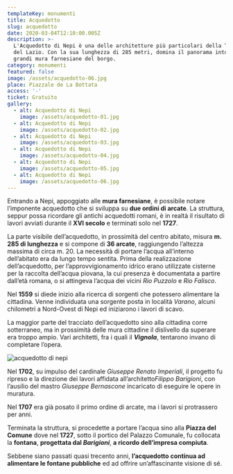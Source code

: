 ```yaml
---
templateKey: monumenti
title: Acquedotto
slug: acquedotto
date: 2020-03-04T12:10:00.005Z
description: >-
  L'Acquedotto di Nepi è una delle architetture più particolari della Tuscia e
  del Lazio. Con la sua lunghezza di 285 metri, domina il panorama intorno alle
  grandi mura farnesiane del borgo.
category: monumenti
featured: false
image: /assets/acquedotto-06.jpg
place: Piazzale de La Bottata
access: '-'
ticket: Gratuito
gallery:
  - alt: Acquedotto di Nepi
    image: /assets/acquedotto-01.jpg
  - alt: Acquedotto di Nepi
    image: /assets/acquedotto-02.jpg
  - alt: Acquedotto di Nepi
    image: /assets/acquedotto-03.jpg
  - alt: Acquedotto di Nepi
    image: /assets/acquedotto-04.jpg
  - alt: Acquedotto di Nepi
    image: /assets/acquedotto-05.jpg
  - alt: Acquedotto di Nepi
    image: /assets/acquedotto-06.jpg
---
```

Entrando a Nepi, appoggiato alle **mura farnesiane**, è possibile notare l’imponente acquedotto che si sviluppa su **due ordini di arcate**. La struttura, seppur possa ricordare gli antichi acquedotti romani, è in realtà il risultato di lavori avviati durante il **XVI secolo** e terminati solo nel **1727**.

La parte visibile dell’acquedotto, in prossimità del centro abitato, misura **m. 285 di lunghezza** e si compone di **36 arcate**, raggiungendo l’altezza massima di circa m. 20. La necessità di portare l’acqua all’interno dell’abitato era da lungo tempo sentita. Prima della realizzazione dell’acquedotto, per l’approvvigionamento idrico erano utilizzate cisterne per la raccolta dell’acqua piovana, la cui presenza è documentata a partire dall’età romana, o si attingeva l’acqua dei vicini *Rio Puzzolo* e *Rio Falisco*.

Nel **1559** si diede inizio alla ricerca di sorgenti che potessero alimentare la cittadina. Venne individuata una sorgente posta in località *Varano*, alcuni chilometri a Nord-Ovest di Nepi ed iniziarono i lavori di scavo.

La maggior parte del tracciato dell’acquedotto sino alla cittadina corre sotterraneo, ma in prossimità delle mura cittadine il dislivello da superare era troppo ampio. Vari architetti, fra i quali il ***Vignola***, tentarono invano di completare l’opera.

![acquedotto di nepi](/assets/events-02.jpg "Acquedotto di Nepi")

Nel **1702**, su impulso del cardinale *Giuseppe Renato Imperiali*, il progetto fu ripreso e la direzione dei lavori affidata all’architetto*Filippo Barigioni*, con l’ausilio del mastro *Giuseppe Bernascone* incaricato di eseguire le opere in muratura.

Nel **1707** era già posato il primo ordine di arcate, ma i lavori si protrassero per anni.

Terminata la struttura, si procedette a portare l’acqua sino alla **Piazza del Comune** dove nel **1727**, sotto il portico del Palazzo Comunale, fu collocata la **fontana**, **progettata dal *Barigioni***, **a ricordo dell’impresa compiuta**.

Sebbene siano passati quasi trecento anni, **l’acquedotto continua ad alimentare le fontane pubbliche** ed ad offrire un’affascinante visione di sé.
